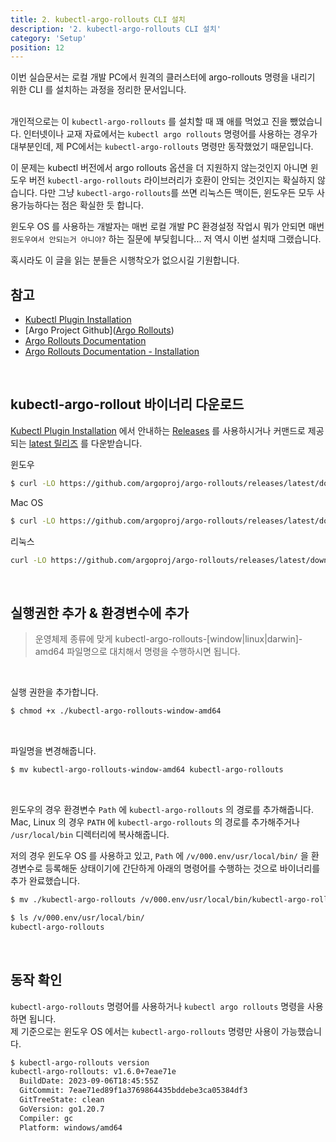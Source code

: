 ```yaml
---
title: 2. kubectl-argo-rollouts CLI 설치 
description: '2. kubectl-argo-rollouts CLI 설치'
category: 'Setup'
position: 12
---
```


이번 실습문서는 로컬 개발 PC에서 원격의 클러스터에 argo-rollouts 명령을 내리기 위한 CLI 를 설치하는 과정을 정리한 문서입니다.<br>
<br>

개인적으로는 이 `kubectl-argo-rollouts` 를 설치할 때 꽤 애를 먹었고 진을 뺐었습니다. 인터넷이나 교재 자료에서는 `kubectl argo rollouts` 명령어를 사용하는 경우가 대부분인데, 제 PC에서는 `kubectl-argo-rollouts` 명령만 동작했었기 때문입니다.<br>

이 문제는 kubectl 버전에서 argo rollouts 옵션을 더 지원하지 않는것인지 아니면 윈도우 버전  `kubectl-argo-rollouts` 라이브러리가 호환이 안되는 것인지는 확실하지 않습니다. 다만 그냥 `kubectl-argo-rollouts`를 쓰면 리눅스든 맥이든, 윈도우든 모두 사용가능하다는 점은 확실한 듯 합니다.

윈도우 OS 를 사용하는 개발자는 매번 로컬 개발 PC 환경설정 작업시 뭐가 안되면 매번 `윈도우여서 안되는거 아니야?` 하는 질문에 부딪힙니다... 저 역시 이번 설치때 그랬습니다.<br>

혹시라도 이 글을 읽는 분들은 시행착오가 없으시길 기원합니다.<br>

## 참고
- [Kubectl Plugin Installation](https://argo-rollouts.readthedocs.io/en/stable/installation/#kubectl-plugin-installation)
- [Argo Project Github]([Argo Rollouts](https://github.com/argoproj/argo-rollouts))
- [Argo Rollouts Documentation](https://argo-rollouts.readthedocs.io/en/stable/)
- [Argo Rollouts Documentation - Installation](https://argo-rollouts.readthedocs.io/en/stable/installation/)
<br>

## kubectl-argo-rollout 바이너리 다운로드 
[Kubectl Plugin Installation](https://argo-rollouts.readthedocs.io/en/stable/installation/#kubectl-plugin-installation) 에서 안내하는 [Releases](https://github.com/argoproj/argo-rollouts/releases) 를 사용하시거나 커맨드로 제공되는 [latest 릴리즈](https://github.com/argoproj/argo-rollouts/releases/latest/download/kubectl-argo-rollouts-darwin-amd6) 를 다운받습니다.

윈도우
```bash
$ curl -LO https://github.com/argoproj/argo-rollouts/releases/latest/download/kubectl-argo-rollouts-window-amd64
```

Mac OS
```bash
$ curl -LO https://github.com/argoproj/argo-rollouts/releases/latest/download/kubectl-argo-rollouts-darwin-amd64
```

리눅스
```bash
curl -LO https://github.com/argoproj/argo-rollouts/releases/latest/download/kubectl-argo-rollouts-linux-amd64
```
<br>

## 실행권한 추가 & 환경변수에 추가
> 운영체제 종류에 맞게 kubectl-argo-rollouts-[window|linux|darwin]-amd64 파일명으로 대치해서 명령을 수행하시면 됩니다.
<br>

실행 권한을 추가합니다.
```bash
$ chmod +x ./kubectl-argo-rollouts-window-amd64
```
<br>

파일명을 변경해줍니다.
```bash
$ mv kubectl-argo-rollouts-window-amd64 kubectl-argo-rollouts
```
<br>

윈도우의 경우 환경변수 `Path` 에 `kubectl-argo-rollouts` 의 경로를 추가해줍니다. 
Mac, Linux 의 경우 `PATH` 에 `kubectl-argo-rollouts` 의 경로를 추가해주거나 `/usr/local/bin` 디렉터리에 복사해줍니다.
<br>

저의 경우 윈도우 OS 를 사용하고 있고, `Path` 에 `/v/000.env/usr/local/bin/` 을 환경변수로 등록해둔 상태이기에 간단하게 아래의 명령어를 수행하는 것으로 바이너리를 추가 완료했습니다.
```bash
$ mv ./kubectl-argo-rollouts /v/000.env/usr/local/bin/kubectl-argo-rollouts

$ ls /v/000.env/usr/local/bin/
kubectl-argo-rollouts
```
<br>

## 동작 확인
`kubectl-argo-rollouts` 명령어를 사용하거나 `kubectl argo rollouts` 명령을 사용하면 됩니다.<br>
제 기준으로는 윈도우 OS 에서는 `kubectl-argo-rollouts` 명령만 사용이 가능했습니다.<br>
```bash
$ kubectl-argo-rollouts version
kubectl-argo-rollouts: v1.6.0+7eae71e
  BuildDate: 2023-09-06T18:45:55Z
  GitCommit: 7eae71ed89f1a3769864435bddebe3ca05384df3
  GitTreeState: clean
  GoVersion: go1.20.7
  Compiler: gc
  Platform: windows/amd64
```
<br>

